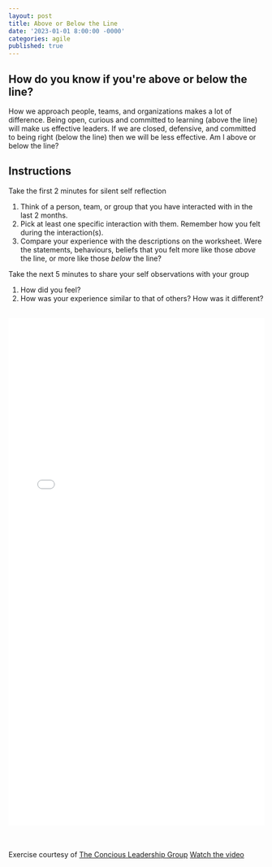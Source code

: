 ```yaml
---
layout: post
title: Above or Below the Line
date: '2023-01-01 8:00:00 -0000'
categories: agile
published: true
---
```

## How do you know if you're above or below the line?
How we approach people, teams, and organizations makes a lot of difference.  Being open, curious and committed to learning (above the line) will make us effective leaders.  If we are closed, defensive, and committed to being right (below the line) then we will be less effective.  Am I above or below the line?
## Instructions

Take the first 2 minutes for silent self reflection
1. Think of a person, team, or group that you have interacted with in the last 2 months.
2. Pick at least one specific interaction with them.  Remember how you felt during the interaction(s).
3. Compare your experience with the descriptions on the worksheet.  Were the statements, behaviours, beliefs that you felt more like those *above* the line, or more like those *below* the line?

Take the next 5 minutes to share your self observations with your group
1. How did you feel?
2. How was your experience similar to that of others?  How was it different?

<br>

<embed src="{{site.baseurl}}/assets/locating_yourself.pdf" type="application/pdf" width="100%" height="1000">

<br><br>
Exercise courtesy of [The Concious Leadership Group](https://conscious.is)
[Watch the video](https://youtu.be/fLqzYDZAqCI)